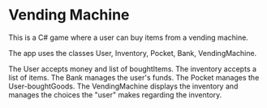 # Vending Machine
This is a C# game where a user can buy items from a vending machine.

The app uses the classes User, Inventory, Pocket, Bank, VendingMachine. 

The User accepts  money and list of boughtItems.
The inventory accepts a list of items. 
The Bank manages the user's funds. 
The Pocket manages the User-boughtGoods.
The VendingMachine displays the inventory and manages the choices the "user" makes regarding the inventory.
